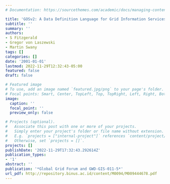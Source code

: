 ```yaml
---
# Documentation: https://sourcethemes.com/academic/docs/managing-content/

title: 'GOSv2: A Data Definition Language for Grid Information Services'
subtitle: ''
summary: ''
authors:
- S Fitzgerald
- Gregor von Laszewski
- Martin Swany
tags: []
categories: []
date: '2001-01-01'
lastmod: 2022-11-29T12:32:43-05:00
featured: false
draft: false

# Featured image
# To use, add an image named `featured.jpg/png` to your page's folder.
# Focal points: Smart, Center, TopLeft, Top, TopRight, Left, Right, BottomLeft, Bottom, BottomRight.
image:
  caption: ''
  focal_point: ''
  preview_only: false

# Projects (optional).
#   Associate this post with one or more of your projects.
#   Simply enter your project's folder or file name without extension.
#   E.g. `projects = ["internal-project"]` references `content/project/deep-learning/index.md`.
#   Otherwise, set `projects = []`.
projects: []
publishDate: '2022-11-29T17:32:43.292614Z'
publication_types:
- '1'
abstract: ''
publication: '*Global Grid Forum and GWD-GIS-011-5*'
url_pdf: http://repository.binus.ac.id/content/M0094/M009444678.pdf
---
```

